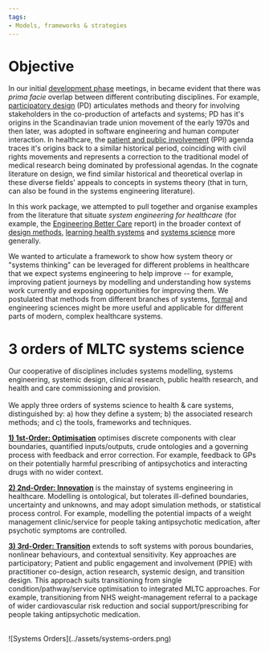 ```yaml
---
tags:
- Models, frameworks & strategies
---
```


# Objective
In our initial [development phase](../about-systematic/development-stage.md) meetings, in became evident that there was *prima facie* overlap between different contributing disciplines.  For example, [participatory design](https://en.wikipedia.org/wiki/Participatory_design) (PD) articulates methods and theory for involving stakeholders in the co-production of artefacts and systems; PD has it's origins in the Scandinavian trade union movement of the early 1970s and then later, was adopted in software engineering and human computer interaction.  In healthcare, the [patient and public involvement](https://en.wikipedia.org/wiki/Patient_and_public_involvement) (PPI) agenda traces it's origins back to a similar historical period, coinciding with civil rights movements and represents a correction to the traditional model of medical research being dominated by professional agendas.  In the cognate literature on design, we find similar historical and theoretical overlap in these diverse fields' appeals to concepts in systems theory (that in turn, can also be found in the systems engineering literature).        

In this work package, we attempted to pull together and organise examples from the literature that situate *system engineering for healthcare* (for example, the [Engineering Better Care](https://raeng.org.uk/media/wwko2fs4/final-report-engineering-better-care-version-for-website.pdf) report) in the broader context of [design methods](https://en.wikipedia.org/wiki/Design_methods), [learning health systems](https://en.wikipedia.org/wiki/Learning_health_systems) and [systems science](https://en.wikipedia.org/wiki/Systems_science) more generally.

We wanted to articulate a framework to show how system theory or "systems thinking" can be leveraged for different problems in healthcare that we expect systems engineering to help improve -- for example, improving patient journeys by modelling and understanding how systems work currently and exposing opportunities for improving them.  We postulated that methods from different branches of systems, [formal](https://en.wikipedia.org/wiki/Formal_science) and engineering sciences might be more useful and applicable for different parts of modern, complex healthcare systems.

# 3 orders of MLTC systems science
Our cooperative of disciplines includes systems modelling, systems engineering, systemic design, clinical research, public health research, and health and care commissioning and provision.  
<br>
We apply three orders of systems science to health & care systems, distinguished by: a) how they define a system;
b) the associated research methods; and c) the tools, frameworks and techniques.

[**1) 1st-Order: Optimisation**](optimisation.md) optimises discrete components with clear boundaries, quantified inputs/outputs, crude ontologies and a governing process with feedback and error correction. For example, feedback to GPs on their potentially harmful prescribing of antipsychotics and interacting drugs with no wider context.

[**2) 2nd-Order: Innovation**](innovation.md) is the mainstay of systems engineering in healthcare. Modelling is ontological, but tolerates ill-defined boundaries, uncertainty and unknowns, and may adopt simulation methods, or statistical process control. For example, modelling the potential impacts of a weight management clinic/service for people taking antipsychotic medication, after psychotic symptoms are controlled.
   
[**3) 3rd-Order: Transition**](transition.md) extends to soft systems with porous boundaries, nonlinear behaviours, and contextual sensitivity. Key approaches are participatory; Patient and public engagement and involvement (PPIE) with practitioner co-design, action research, systemic design, and transition design. This approach suits transitioning from single condition/pathway/service optimisation to integrated MLTC approaches. For example, transitioning from NHS weight-management referral to a package of wider
cardiovascular risk reduction and social support/prescribing for people taking antipsychotic medication.

<br>
![Systems Orders](../assets/systems-orders.png)
